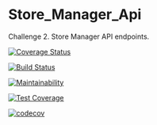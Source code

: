 # Store_Manager_Api
Challenge 2. Store Manager API  endpoints.


[![Coverage Status](https://coveralls.io/repos/github/ruju256/Store_Manager_Api/badge.svg?branch=develop)](https://coveralls.io/github/ruju256/Store_Manager_Api?branch=develop)

[![Build Status](https://travis-ci.org/ruju256/Store_Manager_Api.svg?branch=develop)](https://travis-ci.org/ruju256/Store_Manager_Api)

[![Maintainability](https://api.codeclimate.com/v1/badges/8a6ee1781840bded0ec9/maintainability)](https://codeclimate.com/github/ruju256/Store_Manager_Api/maintainability)

[![Test Coverage](https://api.codeclimate.com/v1/badges/8a6ee1781840bded0ec9/test_coverage)](https://codeclimate.com/github/ruju256/Store_Manager_Api/test_coverage)


[![codecov](https://codecov.io/gh/ruju256/Store_Manager_Api/branch/develop/graph/badge.svg)](https://codecov.io/gh/ruju256/Store_Manager_Api)

